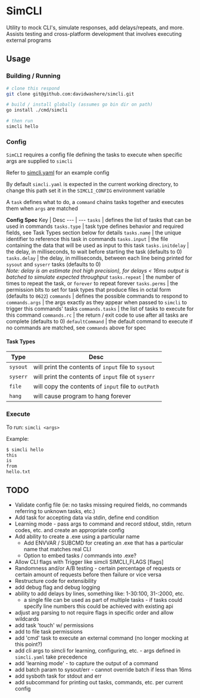 # SimCLI
Utility to mock CLI's, simulate responses, add delays/repeats, and more. Assists testing and cross-platform development that involves executing external programs

## Usage

### Building / Running

```sh
# clone this respond
git clone git@github.com:davidwashere/simcli.git

# build / install globally (assumes go bin dir on path)
go install ./cmd/simcli

# then run
simcli hello
```

### Config
`SimCLI` requires a config file defining the tasks to execute when specific args are supplied to `simcli`

Refer to [simcli.yaml](simcli.yaml) for an example config

By default `simcli.yaml` is expected in the current working directory, to change this path set it in the `SIMCLI_CONFIG` environment variable

A `task` defines what to do, a `command` chains tasks together and executes them when `args` are matched

**Config Spec**
Key | Desc
--- | ---
`tasks` | defines the list of tasks that can be used in commands
`tasks.type` | task type defines behavior and required fields, see Task Types section below for details
`tasks.name` | the unique identifier to reference this task in commands
`tasks.input` | the file containing the data that will be used as input to this task
`tasks.initdelay` | the delay, in milliseconds, to wait before starting the task (defaults to 0)
`tasks.delay` | the delay, in milliseconds, between each line being printed for `sysout` and `syserr` tasks (defaults to 0)<br>_Note: delay is an estimate (not high precision), for delays < 16ms output is batched to simulate expected throughput_
`tasks.repeat` | the number of times to repeat the task, or `forever` to repeat forever
`tasks.perms` | the permission bits to set for task types that produce files in octal form (defaults to `0622`)
`commands` | defines the possible commands to respond to
`commands.args` | the args exactly as they appear when passed to `simcli` to trigger this commands' tasks
`commands.tasks` | the list of tasks to execute for this command
`commands.rc` | the return / exit code to use after all tasks are complete (defaults to 0)
`defaultCommand` | the default command to execute if no commands are matched, see `commands` above for spec

#### Task Types

Type | Desc
--- | ---
`sysout` | will print the contents of `input` file to `sysout`
`syserr` | will print the contents of `input` file ot `syserr`
`file` | will copy the contents of `input` file to `outPath`
`hang` | will cause program to hang forever


### Execute
To run:
`simcli <args>`

Example:

```sh
$ simcli hello
this
is
from
hello.txt
```


## TODO
- Validate config file (ie: no tasks missing required fields, no commands referring to unknown tasks, etc.)
- Add task for accepting data via stdin, define end condition
- Learning mode - pass args to command and record stdout, stdin, return codes, etc. and create an appropriate config
- Add ability to create a .exe using a particular name
  - Add ENVVAR / SUBCMD for creating an .exe that has a particular name that matches real CLI
  - Option to embed tasks / commands into .exe?
- Allow CLI flags with Trigger like simcli SIMCLI_FLAGS [flags]
- Randomness and/or A/B testing - certain percentage of requests or certain amount of requests before then failure or vice versa
- Restructure code for extensibility
- add debug flag and debug logging
- ability to add delays by lines, something like: 1-30:100, 31-:2000, etc.
  - a single file can be used as part of multiple tasks - if tasks could specify line numbers this could be achieved with existing api
- adjust arg parsing to not require flags in specific order and allow wildcards
- add task 'touch' w/ permissions
- add to file task permissions
- add 'cmd' task to execute an external command (no longer mocking at this point?)
- add cli args to simcli for learning, configuring, etc. - args defined in `simcli.yaml` take precedence
- add 'learning mode' - to capture the output of a command
- add batch param to sysout/err - cannot override batch if less than 16ms
- add sysboth task for stdout and err
- add subcommand for printing out tasks, commands, etc. per current config